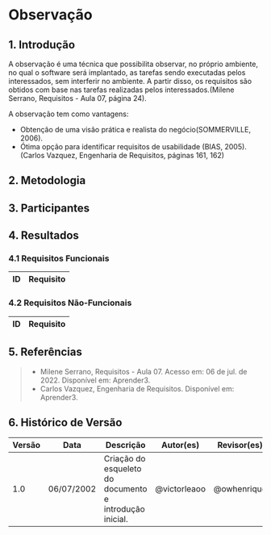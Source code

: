 # Observação

## 1. Introdução
A observação é uma técnica que possibilita observar, no próprio ambiente, no qual o software será implantado, as tarefas sendo executadas pelos interessados, sem interferir no ambiente. A partir disso, os requisitos são obtidos com base nas tarefas realizadas pelos interessados.(Milene Serrano, Requisitos - Aula 07, página 24).

A observação tem como vantagens:
- Obtenção de uma visão prática e realista do negócio(SOMMERVILLE, 2006).
- Ótima opção para identificar requisitos de usabilidade (BIAS, 2005).
(Carlos Vazquez, Engenharia de Requisitos, páginas 161, 162)

## 2. Metodologia

## 3. Participantes

## 4. Resultados
### 4.1 Requisitos Funcionais
| ID  | Requisito | 
| :-: | :-------- |

### 4.2 Requisitos Não-Funcionais
| ID  | Requisito | 
| :-: | :-------- |

## 5. Referências
> - Milene Serrano, Requisitos - Aula 07. Acesso em: 06 de jul. de 2022. Disponível em: Aprender3.
> - Carlos Vazquez, Engenharia de Requisitos. Disponível em: Aprender3.

## 6. Histórico de Versão
| Versão | Data | Descrição | Autor(es) | Revisor(es) |
| ------ | ---- | --------- | --------- | ----------- |
| 1.0    | 06/07/2002 | Criação do esqueleto do documento e introdução inicial. | @victorleaoo | @owhenrique |